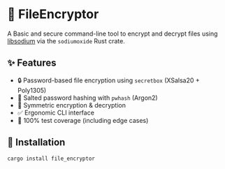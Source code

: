 # 🔐 FileEncryptor

A Basic and secure command-line tool to encrypt and decrypt files using [libsodium](https://github.com/jedisct1/libsodium) via the `sodiumoxide` Rust crate.

## ✨ Features

- 🔒 Password-based file encryption using `secretbox` (XSalsa20 + Poly1305)
- 🧂 Salted password hashing with `pwhash` (Argon2)
- 🔁 Symmetric encryption & decryption
- ✅ Ergonomic CLI interface
- 🧪 100% test coverage (including edge cases)

## 🚀 Installation

```bash
cargo install file_encryptor
